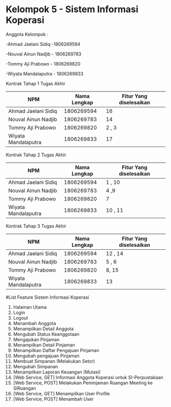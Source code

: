 # Kelompok 5 - Sistem Informasi Koperasi


Anggota Kelompok : 

-Ahmad Jaelani Sidiq -1806269594

-Nouval Ainun Nadjib - 1806269783

-Tommy Aji Prabowo - 1806269820

-Wiyata Mandalaputra - 1806269833


                    
Kontrak Tahap 1 Tugas Akhir
                    
NPM  | Nama Lengkap | Fitur Yang diselesaikan
------------- | ------------- |-------------
Ahmad Jaelani Sidiq  | 1806269594 | 16
Nouval Ainun Nadjib  |  1806269783 | 14
Tommy Aji Prabowo | 1806269820 | 2 , 3
Wiyata Mandalaputra  | 1806269833 | 17

Kontrak Tahap 2 Tugas Akhir
                    
NPM  | Nama Lengkap | Fitur Yang diselesaikan
------------- | ------------- |-------------
Ahmad Jaelani Sidiq  | 1806269594 | 1 , 10
Nouval Ainun Nadjib  |  1806269783 | 4 ,9
Tommy Aji Prabowo | 1806269820 | 7
Wiyata Mandalaputra  | 1806269833 | 10 , 11

Kontrak Tahap 3 Tugas Akhir
                    
NPM  | Nama Lengkap | Fitur Yang diselesaikan
------------- | ------------- |-------------
Ahmad Jaelani Sidiq  | 1806269594 | 12 , 14
Nouval Ainun Nadjib  |  1806269783 | 5 , 6
Tommy Aji Prabowo | 1806269820 | 8, 15 
Wiyata Mandalaputra  | 1806269833 | 13 


#List Feature Sistem Informasi Koperasi
                
1. Halaman Utama
2. Login
3. Logout
4. Menambah Anggota
5. Menampilkan Detail Anggota
6. Mengubah Status Keanggotaan 
7. Mengajukan Pinjaman
8. Menampilkan Detail Pinjaman
9. Menampilkan Daftar Pengajuan Pinjaman
10. Mengubah pengajuan Pinjaman
11. Membuat Simpanan (Melakukan Setor)
12. Mengubah Simpanan
13. Menampilkan Laporan Keuangan (Mutasi)
14. [Web Service, GET] Informasi Anggota Koperasi untuk SI-Perpustakaan
15. [Web Service, POST] Melakukan Peminjaman Ruangan Meeting ke SIRuangan
16. [Web Service, GET] Menampilkan User Profile
17. [Web Service, POST] Menambah User









                
